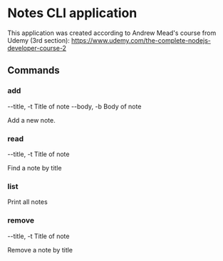Notes CLI application
=====================

This application was created according to Andrew Mead's course from Udemy (3rd section):
https://www.udemy.com/the-complete-nodejs-developer-course-2

Commands
--------

### add ###

--title, -t     Title of note
--body, -b      Body of note

Add a new note.

### read ###

--title, -t     Title of note

Find a note by title

### list ###

Print all notes

### remove ###

--title, -t     Title of note

Remove a note by title